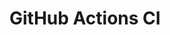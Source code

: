 # GitHub Actions CI
































































































































































































































































































































































































































































































































































































































































































































































































































































































































































































